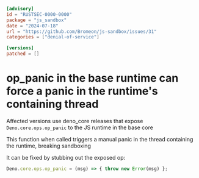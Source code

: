 ```toml
[advisory]
id = "RUSTSEC-0000-0000"
package = "js_sandbox"
date = "2024-07-18"
url = "https://github.com/Bromeon/js-sandbox/issues/31"
categories = ["denial-of-service"]

[versions]
patched = []
```

# op_panic in the base runtime can force a panic in the runtime's containing thread

Affected versions use deno_core releases that expose `Deno.core.ops.op_panic` to the JS runtime in the base core

This function when called triggers a manual panic in the thread containing the runtime, breaking sandboxing

It can be fixed by stubbing out the exposed op:
```javascript
Deno.core.ops.op_panic = (msg) => { throw new Error(msg) };
```